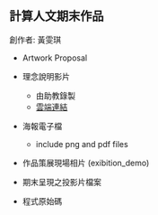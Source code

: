 ## 計算人文期末作品
創作者: 黃雯琪 

* Artwork Proposal

* 理念說明影片 
  * 由助教錄製
  * [雲端連結](https://drive.google.com/file/d/1YFOTTzQTgjDRBU5U8ZtUNeh-BGXD_wPW/view?usp=sharing/)
  
* 海報電子檔
  * include png and pdf files

* 作品策展現場相片 (exibition_demo)

* 期末呈現之投影片檔案


* 程式原始碼


